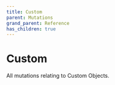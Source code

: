 ```yaml
---
title: Custom
parent: Mutations
grand_parent: Reference
has_children: true
---
```


# Custom

All mutations relating to Custom Objects.

